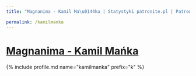 ```yaml
---
title: "Magnanima - Kamil Ma\u0144ka | Statystyki patronite.pl | Patromierz"

permalink: /kamilmanka
---
```


# [Magnanima - Kamil Mańka](https://patronite.pl/kamilmanka)

{% include profile.md name="kamilmanka" prefix="k" %}

